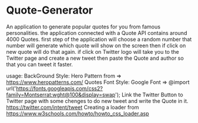 # Quote-Generator

An application to generate popular quotes for you from famous personalities.
the application connected with a Quote API contains around 4000 Quotes. 
first step of the application will choose a random number that number will 
generate which quote will show on the screen then if click on new quote will do that again. 
if click on Twitter logo will take you to the Twitter page and create a new tweet 
then paste the Quote and author so that you can tweet it faster.

usage:
BackGround Style: Hero Pattern from => https://www.heropatterns.com/
Quotes Font Style: Google Font => @import url('https://fonts.googleapis.com/css2?family=Montserrat:wght@100&display=swap');
Link the Twitter Button to Twitter page with some chenges to do new tweet and write the Quote in it. https://twitter.com/intent/tweet
Creating a loader from https://www.w3schools.com/howto/howto_css_loader.asp

